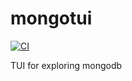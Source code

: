 # mongotui

[![CI](https://github.com/renato145/mongotui/workflows/CI/badge.svg)](https://github.com/renato145/mongotui/actions)

TUI for exploring mongodb
